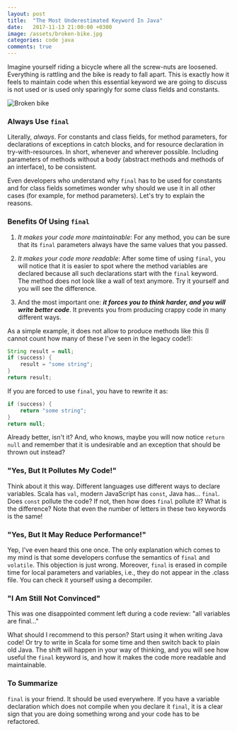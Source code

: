 ```yaml
---
layout: post
title:  "The Most Underestimated Keyword In Java"
date:   2017-11-13 21:00:00 +0300
image: /assets/broken-bike.jpg
categories: code java
comments: true
---
```


Imagine yourself riding a bicycle where all the screw-nuts are loosened. Everything is rattling and the bike is ready to fall apart. This is exactly how it feels to maintain code when this essential keyword we are going to discuss is not used or is used only sparingly for some class fields and constants.

<img alt="Broken bike" src="{{ site.url }}{{ page.image }}">

### Always Use `final`

Literally, _always_. For constants and class fields, for method parameters, for declarations of exceptions in catch blocks, and for resource declaration in try-with-resources. In short, whenever and wherever possible. Including parameters of methods without a body (abstract methods and methods of an interface), to be consistent.

Even developers who understand why `final` has to be used for constants and for class fields sometimes wonder why should we use it in all other cases (for example, for method parameters). Let's try to explain the reasons.

### Benefits Of Using `final`

1. _It makes your code more maintainable_: For any method, you can be sure that its `final` parameters always have the same values that you passed.

2. _It makes your code more readable_: After some time of using `final`, you will notice that it is easier to spot where the method variables are declared because all such declarations start with the `final` keyword. The method does not look like a wall of text anymore. Try it yourself and you will see the difference.

3. And the most important one: ___it forces you to think harder, and you will write better code___. It prevents you from producing crappy code in many different ways.

As a simple example, it does not allow to produce methods like this (I cannot count how many of these I've seen in the legacy code!):

```java
String result = null;
if (success) {
    result = "some string";
}
return result;
```
If you are forced to use `final`, you have to rewrite it as:

```java
if (success) {
    return "some string";
}
return null;
```
Already better, isn't it? And, who knows, maybe you will now notice `return null` and remember that it is undesirable and an exception that should be thrown out instead?

### "Yes, But It Pollutes My Code!"

Think about it this way. Different languages use different ways to declare variables. Scala has `val`, modern JavaScript has `const`, Java has... `final`. Does `const` pollute the code? If not, then how does `final` pollute it? What is the difference? Note that even the number of letters in these two keywords is the same!

### "Yes, But It May Reduce Performance!"

Yep, I've even heard this one once. The only explanation which comes to my mind is that some developers confuse the semantics of `final` and `volatile`. This objection is just wrong. Moreover, `final` is erased in compile time for local parameters and variables, i.e., they do not appear in the .class file. You can check it yourself using a decompiler.

### "I Am Still Not Convinced"

This was one disappointed comment left during a code review: "all variables are final..."

What should I recommend to this person? Start using it when writing Java code! Or try to write in Scala for some time and then switch back to plain old Java. The shift will happen in your way of thinking, and you will see how useful the `final` keyword is, and how it makes the code more readable and maintainable.

### To Summarize

`final` is your friend. It should be used everywhere. If you have a variable declaration which does not compile when you declare it `final`, it is a clear sign that you are doing something wrong and your code has to be refactored.
